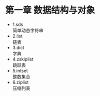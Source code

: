 # 第一章 数据结构与对象
* 1.sds <br>
简单动态字符串
* 2.list <br>
链表
* 3.dict <br>
字典
* 4.zskiplist <br>
跳跃表
* 5.intset <br>
整数集合
* 6.ziplist <br>
压缩列表